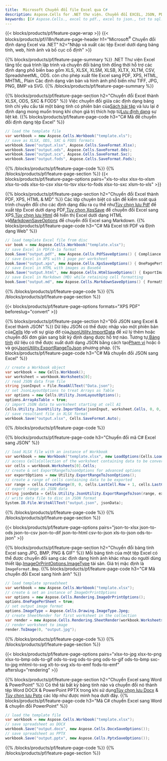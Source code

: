 ```yaml
---
title:  Microsoft Chuyển đổi file Excel qua C#
description: Aspose.Cells for .NET thư viện. Chuyển đổi EXCEL, JSON, PDF, XML, HTML, TXT, TSV, CSV, SQL, JPG, PNG và nhiều định dạng khác chỉ với vài dòng mã C#.
keywords: [C# Aspose.Cells., excel to pdf., excel to json., txt to sql., csv to json., json to pdf., xml to excel and Convert files between various formats in C#]
---
```

{{< blocks/products/pf/feature-page-wrap >}}
{{< blocks/products/pf/i18n/feature-page-header h1="Microsoft<sup>&reg;</sup> Chuyển đổi định dạng Excel via .NET" h2="Nhập và xuất các tệp Excel dưới dạng bảng tính, web, hình ảnh và bố cục cố định" >}}

{{% blocks/products/pf/feature-page-summary %}}
.NET Thư viện Excel tăng tốc quá trình lập trình và chuyển đổi bảng tính đồng thời hỗ trợ các định dạng phổ biến bao gồm XLS, XLSX, XLSM, XLSB, XLTX, XLTM, CSV, SpreadsheetML, ODS. còn cho phép xuất file Excel sang PDF, XPS, HTML, MHTML, Plain Các định dạng văn bản và hình ảnh phổ biến như TIFF, JPG, PNG, BMP và SVG.
{{% /blocks/products/pf/feature-page-summary %}}

{{% blocks/products/pf/feature-page-section h2="Chuyển đổi Excel thành XLSX, ODS, SXC & FODS" %}}
 Việc chuyển đổi giữa các định dạng bảng tính chỉ yêu cầu tải một bảng tính có phiên bản của[Sách bài tập](https://reference.aspose.com/cells/net/aspose.cells/workbook) và lưu lại ở định dạng mong muốn trong khi chọn giá trị thích hợp từ[Lưu định dạng](https://reference.aspose.com/cells/net/aspose.cells/saveformat) sự liệt kê.
{{% blocks/products/pf/feature-page-code h3="C# Mã để chuyển đổi định dạng tệp Excel" %}}

```cs
// load the template file
var workbook = new Aspose.Cells.Workbook("template.xls");
// save as XLSX, ODS, SXC & FODS formats
workbook.Save("output.xlsx", Aspose.Cells.SaveFormat.Xlsx);
workbook.Save("output.ods", Aspose.Cells.SaveFormat.Ods);
workbook.Save("output.scx", Aspose.Cells.SaveFormat.Sxc);
workbook.Save("output.fods", Aspose.Cells.SaveFormat.Fods);
```
{{% /blocks/products/pf/feature-page-code %}}
{{% /blocks/products/pf/feature-page-section %}}
{{< blocks/products/pf/feature-page-options pairs="xls-to-xlsx xlsx-to-xlsm xlsx-to-ods xlsx-to-csv xlsx-to-tsv xlsx-to-fods xlsx-to-sxc xlsm-to-xls" >}}


{{% blocks/products/pf/feature-page-section h2="Chuyển đổi Excel thành PDF, XPS, HTML & MD" %}}
 Các lớp chuyên biệt có sẵn để kiểm soát quá trình chuyển đổi cho các định dạng đầu ra cụ thể như[Tùy chọn lưu Pdf](https://reference.aspose.com/cells/net/aspose.cells/pdfsaveoptions) để xuất tệp Excel dưới dạng PDF,[Tùy chọn XpsSave](https://reference.aspose.com/cells/net/aspose.cells/xpssaveoptions) để chuyển đổi Excel sang XPS,[Tùy chọn lưu Html](https://reference.aspose.com/cells/net/aspose.cells/htmlsaveoptions) để hiển thị Excel dưới dạng HTML và[MarkdownSaveOptions](https://reference.aspose.com/cells/net/aspose.cells/markdownsaveoptions) để chuyển đổi Excel sang Markdown.
{{% blocks/products/pf/feature-page-code h3="C# Mã Excel tới PDF và Định dạng Web" %}}

```cs
// load template Excel file from disc
var book = new Aspose.Cells.Workbook("template.xlsx");
// save Excel in PDF/A-1a format
book.Save("output.pdf", new Aspose.Cells.PdfSaveOptions() { Compliance = PdfComplianceVersion.PdfA1a });
// save Excel in XPS with 1 page per worksheet
book.Save("output.xps", new Aspose.Cells.XpsSaveOptions() { OnePagePerSheet = true });
// save Excel in HTML with images as Base64
book.Save("output.html", new Aspose.Cells.HtmlSaveOptions() { ExportImagesAsBase64 = true });
// save Excel in Markdown (MD) while retaining cell formatting
book.Save("output.md", new Aspose.Cells.MarkdownSaveOptions() { FormatStrategy = Cells.CellValueFormatStrategy.CellStyle });
```
{{% /blocks/products/pf/feature-page-code %}}
{{% /blocks/products/pf/feature-page-section %}}

{{< blocks/products/pf/feature-page-options formats="XPS PDF" beforeslug="convert" >}}

{{% blocks/products/pf/feature-page-section h2="Đổi JSON sang Excel & Excel thành JSON" %}}
 Dữ liệu JSON có thể được nhập vào một phiên bản của[Cells](https://reference.aspose.com/cells/net/aspose.cells/cells) lớp với sự giúp đỡ của[JsonUtility.ImportData](https://reference.aspose.com/cells/net/aspose.cells.utility/jsonutility/methods/importdata) để xử lý thêm hoặc chuyển đổi đơn giản sang bất kỳ định dạng được hỗ trợ nào. Tương tự,[Bảng tính](https://reference.aspose.com/cells/net/aspose.cells/worksheet) dữ liệu có thể được xuất dưới dạng JSON bằng cách tạo[Phạm vi](https://reference.aspose.com/cells/net/aspose.cells/range) hoặc ô và gọi[JsonUtility.ExportRangeToJson](https://reference.aspose.com/cells/net/aspose.cells.utility/jsonutility/methods/exportrangetojson) phương pháp.
{{% blocks/products/pf/feature-page-code h3="C# Mã chuyển đổi JSON sang Excel" %}}
```cs
// create a Workbook object
var workbook = new Cells.Workbook();
var worksheet = workbook.Worksheets[0];
// read JSON data from file
string jsonInput = File.ReadAllText("Data.json");
// set JsonLayoutOptions to treat Arrays as Table
var options = new Cells.Utility.JsonLayoutOptions();
options.ArrayAsTable = true;
// import JSON data to worksheet starting at cell A1
Cells.Utility.JsonUtility.ImportData(jsonInput, worksheet.Cells, 0, 0, options);
// save resultant file in XLSX format
workbook.Save("output.xlsx", Cells.SaveFormat.Auto); 
```
{{% /blocks/products/pf/feature-page-code %}}

{{% blocks/products/pf/feature-page-code h3="Chuyển đổi mã C# Excel sang JSON" %}}
```cs
// load XLSX file with an instance of Workbook
var workbook = new Workbook("template.xlsx", new LoadOptions(Cells.LoadFormat.Auto));
// access CellsCollection of the worksheet containing data to be converted
var cells = workbook.Worksheets[0].Cells;
// create & set ExportRangeToJsonOptions for advanced options
var exportOptions = new Utility.ExportRangeToJsonOptions();
// create a range of cells containing data to be exported
var range = cells.CreateRange(0, 0, cells.LastCell.Row + 1, cells.LastCell.Column + 1);
// export range as JSON data
string jsonData = Cells.Utility.JsonUtility.ExportRangeToJson(range, exportOptions);
// write data file to disc in JSON format
System.IO.File.WriteAllText("output.json", jsonData); 
```
{{% /blocks/products/pf/feature-page-code %}}
{{% /blocks/products/pf/feature-page-section %}}

{{< blocks/products/pf/feature-page-options pairs="json-to-xlsx json-to-ods json-to-csv json-to-dif json-to-html csv-to-json xls-to-json ods-to-json" >}}

{{% blocks/products/pf/feature-page-section h2="Chuyển đổi bảng tính Excel sang JPG, BMP, PNG & GIF" %}}
 Mỗi bảng tính của một tệp Excel có thể được chuyển đổi sang các định dạng hình ảnh khác nhau do người dùng thiết lập.[ImageOrPrintOptions.ImageType](https://reference.aspose.com/cells/net/aspose.cells.rendering/imageorprintoptions/properties/imagetype) tài sản. Giá trị mặc định là `ImageFormat.Bmp`.
{{% blocks/products/pf/feature-page-code h3="C# Mã chuyển đổi Excel sang hình ảnh" %}}
```cs
// load template spreadsheet
var workbook = new Aspose.Cells.Workbook("template.xlsx");
// create & set an instance of ImageOrPrintOptions
var options = new Aspose.Cells.Rendering.ImageOrPrintOptions();
options.OnePagePerSheet = true;
// set output image format
options.ImageType = Aspose.Cells.Drawing.ImageType.Jpeg;
// create SheetRender for first worksheet in the collection
var render = new Aspose.Cells.Rendering.SheetRender(workbook.Worksheets[0], options);
// render worksheet to image
render.ToImage(0, "output.jpg");
```
{{% /blocks/products/pf/feature-page-code %}}
{{% /blocks/products/pf/feature-page-section %}}

{{< blocks/products/pf/feature-page-options pairs="xlsx-to-jpg xlsx-to-png xlsx-to-bmp ods-to-gif ods-to-svg ods-to-png ods-to-gif ods-to-bmp sxc-to-jpg mhtml-to-svg xlt-to-svg xls-to-emf fods-to-emf" afterslug="rendering" >}}

{{% blocks/products/pf/feature-page-section h2="Chuyển Excel sang Word & PowerPoint" %}}
Có thể tải bất kỳ bảng tính nào và chuyển đổi nó thành tệp Word DOCX & PowerPoint PPTX trong khi sử dụng[Tùy chọn lưu Docx](https://reference.aspose.com/cells/net/aspose.cells/docxsaveoptions) & [Tùy chọn lưu Pptx](https://reference.aspose.com/cells/net/aspose.cells/pptxsaveoptions) các lớp như được minh họa dưới đây.
{{% blocks/products/pf/feature-page-code h3="Mã C# chuyển Excel sang Word & chuyển đổi PowerPoint" %}}
```cs
// load the template file
var workbook = new Aspose.Cells.Workbook("template.xlsx");
// save spreadsheet as DOCX
workbook.Save("output.docx", new Aspose.Cells.DocxSaveOptions());
// save spreadsheet as PPTX
workbook.Save("output.pptx", new Aspose.Cells.PptxSaveOptions());
```
{{% /blocks/products/pf/feature-page-code %}}
{{% /blocks/products/pf/feature-page-section %}}
